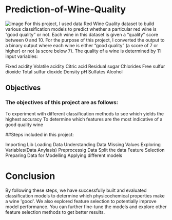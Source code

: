 # Prediction-of-Wine-Quality
![image](https://github.com/tiwari123rahul/Internship/assets/92821497/e593fe3e-5c0c-4ae5-b255-db62931e10ec)
For this project, I used data Red Wine Quality dataset to build various classification models to predict whether a particular red wine is “good quality” or not. Each wine in this dataset is given a “quality” score between 0 and 10. For the purpose of this project, I converted the output to a binary output where each wine is either “good quality” (a score of 7 or higher) or not (a score below 7). The quality of a wine is determined by 11 input variables:

Fixed acidity
Volatile acidity
Citric acid
Residual sugar
Chlorides
Free sulfur dioxide
Total sulfur dioxide
Density
pH
Sulfates
Alcohol

## Objectives
### The objectives of this project are as follows:
To experiment with different classification methods to see which yields the highest accuracy
To determine which features are the most indicative of a good quality wine

##Steps included in this project:

Importing Lib
Loading Data
Understanding Data
Missing Values
Exploring Variables(Data Anylasis)
Preprocessig Data
Split the data
Feature Selection
Preparing Data for Modelling
Applying different models

# Conclusion
By following these steps, we have successfully built and evaluated classification models to determine which physicochemical properties make a wine 'good'. We also explored feature selection to potentially improve model performance. You can further fine-tune the models and explore other feature selection methods to get better results.

